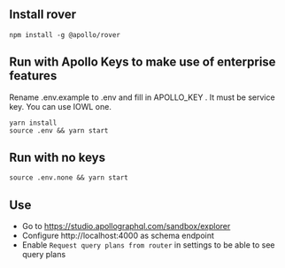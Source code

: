 ## Install rover

```
npm install -g @apollo/rover
```

## Run with Apollo Keys to make use of enterprise features

Rename .env.example to .env and fill in APOLLO_KEY . It must be service key. You can use IOWL one.

```
yarn install
source .env && yarn start
```

## Run with no keys

```
source .env.none && yarn start
```

## Use

- Go to https://studio.apollographql.com/sandbox/explorer
- Configure http://localhost:4000 as schema endpoint
- Enable `Request query plans from router` in settings to be able to see query plans
